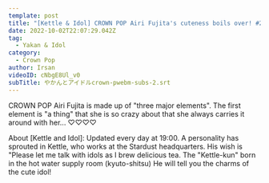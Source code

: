 ```yaml
---
template: post
title: "[Kettle & Idol] CROWN POP Airi Fujita's cuteness boils over! #2"
date: 2022-10-02T22:07:29.042Z
tag:
  - Yakan & Idol
category:
  - Crown Pop
author: Irsan
videoID: cNbgE8Ul_v0
subTitle: やかんとアイドルcrown-pwebm-subs-2.srt
---
```

CROWN POP Airi Fujita is made up of "three major elements". The first element is "a thing" that she is so crazy about that she always carries it around with her... ♡♡♡♡

About \[Kettle and Idol]: Updated every day at 19:00.
A personality has sprouted in Kettle, who works at the Stardust headquarters.
His wish is "Please let me talk with idols as I brew delicious tea.
The "Kettle-kun" born in the hot water supply room (kyuto-shitsu)
He will tell you the charms of the cute idol!
